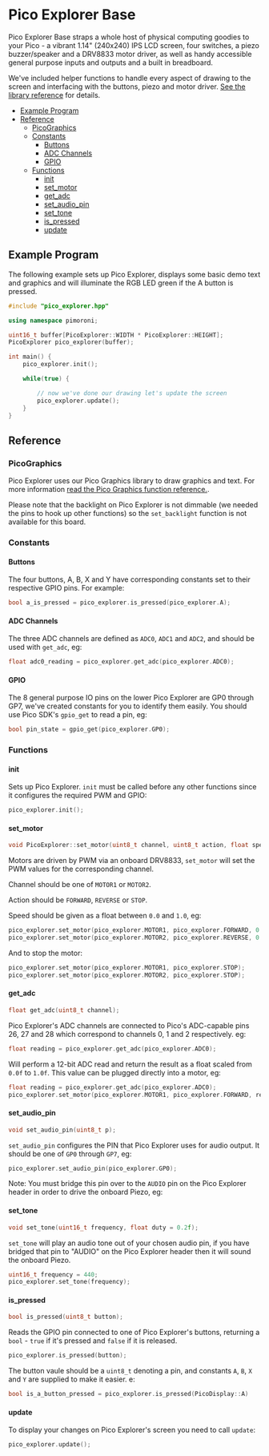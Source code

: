 # Pico Explorer Base <!-- omit in toc -->

Pico Explorer Base straps a whole host of physical computing goodies to your Pico - a vibrant 1.14" (240x240) IPS LCD screen, four switches, a piezo buzzer/speaker and a DRV8833 motor driver, as well as handy accessible general purpose inputs and outputs and a built in breadboard.

We've included helper functions to handle every aspect of drawing to the screen and interfacing with the buttons, piezo and motor driver. [See the library reference](#reference) for details.

- [Example Program](#example-program)
- [Reference](#reference)
  - [PicoGraphics](#picographics)
  - [Constants](#constants)
    - [Buttons](#buttons)
    - [ADC Channels](#adc-channels)
    - [GPIO](#gpio)
  - [Functions](#functions)
    - [init](#init)
    - [set_motor](#set_motor)
    - [get_adc](#get_adc)
    - [set_audio_pin](#set_audio_pin)
    - [set_tone](#set_tone)
    - [is_pressed](#is_pressed)
    - [update](#update)

## Example Program

The following example sets up Pico Explorer, displays some basic demo text and graphics and will illuminate the RGB LED green if the A button is pressed.

```c++
#include "pico_explorer.hpp"

using namespace pimoroni;

uint16_t buffer[PicoExplorer::WIDTH * PicoExplorer::HEIGHT];
PicoExplorer pico_explorer(buffer);

int main() {
    pico_explorer.init();

    while(true) {

        // now we've done our drawing let's update the screen
        pico_explorer.update();
    }
}
```

## Reference

### PicoGraphics

Pico Explorer uses our Pico Graphics library to draw graphics and text. For more information [read the Pico Graphics function reference.](../pico_graphics/README.md#function-reference).

Please note that the backlight on Pico Explorer is not dimmable (we needed the pins to hook up other functions) so the `set_backlight` function is not available for this board.

### Constants

#### Buttons

The four buttons, A, B, X and Y have corresponding constants set to their respective GPIO pins. For example:

```c++
bool a_is_pressed = pico_explorer.is_pressed(pico_explorer.A);
```

#### ADC Channels

The three ADC channels are defined as `ADC0`, `ADC1` and `ADC2`, and should be used with `get_adc`, eg:

```c++
float adc0_reading = pico_explorer.get_adc(pico_explorer.ADC0);
```

#### GPIO

The 8 general purpose IO pins on the lower Pico Explorer are GP0 through GP7, we've created constants for you to identify them easily. You should use Pico SDK's `gpio_get` to read a pin, eg:

```c++
bool pin_state = gpio_get(pico_explorer.GP0);
```

### Functions

#### init

Sets up Pico Explorer. `init` must be called before any other functions since it configures the required PWM and GPIO:

```c++
pico_explorer.init();
```

#### set_motor

```c++
void PicoExplorer::set_motor(uint8_t channel, uint8_t action, float speed);
```

Motors are driven by PWM via an onboard DRV8833, `set_motor` will set the PWM values for the corresponding channel.

Channel should be one of `MOTOR1` or `MOTOR2`.

Action should be `FORWARD`, `REVERSE` or `STOP`.

Speed should be given as a float between `0.0` and `1.0`, eg:

```c++
pico_explorer.set_motor(pico_explorer.MOTOR1, pico_explorer.FORWARD, 0.5f);
pico_explorer.set_motor(pico_explorer.MOTOR2, pico_explorer.REVERSE, 0.5f);
```

And to stop the motor:

```c++
pico_explorer.set_motor(pico_explorer.MOTOR1, pico_explorer.STOP);
pico_explorer.set_motor(pico_explorer.MOTOR2, pico_explorer.STOP);
```

#### get_adc

```c++
float get_adc(uint8_t channel);
```

Pico Explorer's ADC channels are connected to Pico's ADC-capable pins 26, 27 and 28 which correspond to channels 0, 1 and 2 respectively. eg:

```c++
float reading = pico_explorer.get_adc(pico_explorer.ADC0);
```

Will perform a 12-bit ADC read and return the result as a float scaled from `0.0f` to `1.0f`. This value can be plugged directly into a motor, eg:

```c++
float reading = pico_explorer.get_adc(pico_explorer.ADC0);
pico_explorer.set_motor(pico_explorer.MOTOR1, pico_explorer.FORWARD, reading);
```

#### set_audio_pin

```c++
void set_audio_pin(uint8_t p);
```

`set_audio_pin` configures the PIN that Pico Explorer uses for audio output. It should be one of `GP0` through `GP7`, eg:

```c++
pico_explorer.set_audio_pin(pico_explorer.GP0);
```

Note: You must bridge this pin over to the `AUDIO` pin on the Pico Explorer header in order to drive the onboard Piezo, eg:

#### set_tone

```c++
void set_tone(uint16_t frequency, float duty = 0.2f);
```

`set_tone` will play an audio tone out of your chosen audio pin, if you have bridged that pin to "AUDIO" on the Pico Explorer header then it will sound the onboard Piezo.

```c++
uint16_t frequency = 440;
pico_explorer.set_tone(frequency);
```

#### is_pressed

```c++
bool is_pressed(uint8_t button);
```

Reads the GPIO pin connected to one of Pico Explorer's buttons, returning a `bool` - `true` if it's pressed and `false` if it is released.

```c++
pico_explorer.is_pressed(button);
```

The button vaule should be a `uint8_t` denoting a pin, and constants `A`, `B`, `X` and `Y` are supplied to make it easier. e:

```c++
bool is_a_button_pressed = pico_explorer.is_pressed(PicoDisplay::A)
```

#### update

To display your changes on Pico Explorer's screen you need to call `update`:

```c++
pico_explorer.update();
```